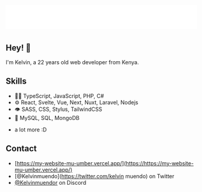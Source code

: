 <h1 align="center">
  <img src="name.svg" alt="Kelvin Muendo" />
</h1>

## Hey! 👋
I'm Kelvin, a 22 years old web developer from Kenya.

## Skills
- 👨‍💻 TypeScript, JavaScript, PHP, C#
- ⚙️ React, Svelte, Vue, Next, Nuxt, Laravel, Nodejs
- 👁️ SASS, CSS, Stylus, TailwindCSS
- 💽 MySQL, SQL, MongoDB
+ a lot more :D

## Contact
- [https://my-website-mu-umber.vercel.app/](https://https://my-website-mu-umber.vercel.app/)
- [@Kelvinmuendo](https://twitter.com/kelvin muendo) on Twitter
- [@Kelvinmuendor](./) on Discord
